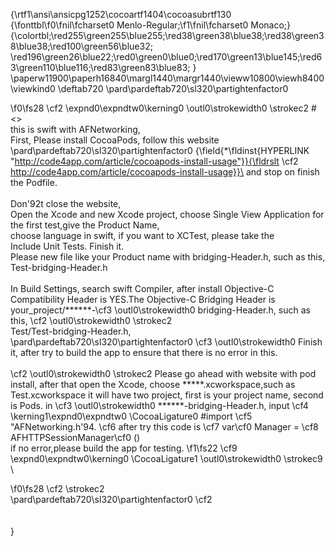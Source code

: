 {\rtf1\ansi\ansicpg1252\cocoartf1404\cocoasubrtf130
{\fonttbl\f0\fnil\fcharset0 Menlo-Regular;\f1\fnil\fcharset0 Monaco;}
{\colortbl;\red255\green255\blue255;\red38\green38\blue38;\red38\green38\blue38;\red100\green56\blue32;
\red196\green26\blue22;\red0\green0\blue0;\red170\green13\blue145;\red63\green110\blue116;\red83\green83\blue83;
}
\paperw11900\paperh16840\margl1440\margr1440\vieww10800\viewh8400\viewkind0
\deftab720
\pard\pardeftab720\sl320\partightenfactor0

\f0\fs28 \cf2 \expnd0\expndtw0\kerning0
\outl0\strokewidth0 \strokec2 # <<Swift-with-AFNetworking >>\
this is swift with AFNetworking,\
First, Please install CocoaPods, follow this website\
\pard\pardeftab720\sl320\partightenfactor0
{\field{\*\fldinst{HYPERLINK "http://code4app.com/article/cocoapods-install-usage"}}{\fldrslt \cf2 http://code4app.com/article/cocoapods-install-usage}}\
and stop on finish the Podfile.\
\
Don\'92t close the website,\
Open the Xcode and new Xcode project, choose Single View Application for the first test,give the Product Name,\
choose language in swift, if you want to XCTest, please take the\
Include Unit Tests. Finish it.\
Please new file like your Product name with bridging-Header.h, such as this, Test-bridging-Header.h\
\
In Build Settings, search swift Compiler, after install Objective-C Compatibility Header is YES.The Objective-C Bridging Header is your_project/******-\cf3 \outl0\strokewidth0 bridging-Header.h, such as this, \cf2 \outl0\strokewidth0 \strokec2 \
Test/Test-bridging-Header.h,\
\pard\pardeftab720\sl320\partightenfactor0
\cf3 \outl0\strokewidth0 Finish it, after try to build the app to ensure that there is no   error in this.\
\
\cf2 \outl0\strokewidth0 \strokec2 Please go ahead with website with pod install, after that open the Xcode, choose *****.xcworkspace,such as Test.xcworkspace it will have two project, first is your project name, second is Pods. in \cf3 \outl0\strokewidth0 ******-bridging-Header.h, input \cf4 \kerning1\expnd0\expndtw0 \CocoaLigature0 #import \cf5 "AFNetworking.h\'94. \cf6 after try this code is \cf7 var\cf0  Manager = \cf8 AFHTTPSessionManager\cf0 () \
if no error,please build the app for testing.
\f1\fs22 \cf9 \expnd0\expndtw0\kerning0
\CocoaLigature1 \outl0\strokewidth0 \strokec9 \

\f0\fs28 \cf2 \strokec2 \
\pard\pardeftab720\sl320\partightenfactor0
\cf2 \
\
\
}